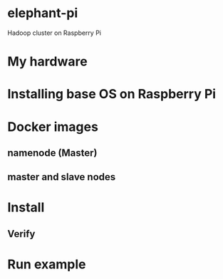 # elephant-pi
Hadoop cluster on Raspberry Pi

# My hardware

# Installing base OS on Raspberry Pi


# Docker images

## namenode (Master)

## master and slave nodes

# Install
## Verify

# Run example
